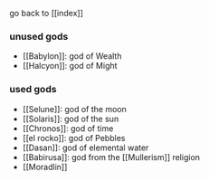 go back to [[index]]

### unused gods

- [[Babylon]]: god of Wealth
- [[Halcyon]]: god of Might
### used gods

- [[Selune]]: god of the moon
- [[Solaris]]: god of the sun
- [[Chronos]]: god of time
- [[el rocko]]: god of Pebbles 
- [[Dasan]]: god of elemental water
- [[Babirusa]]: god from the [[Mullerism]] religion
- [[Moradlin]]

